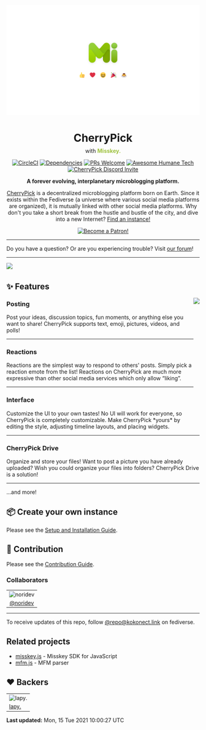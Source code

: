 [![CherryPick](/assets/about/banner.svg)](https://join.misskey.page/)

<div align="center">
<h1>CherryPick</h1>
<p style="margin-top: -10px;">with <span style="font-weight: bold; color: #9ec23f;">Misskey.</span></p>
</div>

<div align="center">

[![CircleCI](https://img.shields.io/circleci/project/github/kokonect-link/cherrypick.svg?style=for-the-badge&logo=circleci)](https://circleci.com/gh/kokonect-link/cherrypick)
[![Dependencies](https://img.shields.io/david/kokonect-link/cherrypick.svg?style=for-the-badge&logo=npm)](https://david-dm.org/kokonect-link/cherrypick)
[![PRs Welcome](https://img.shields.io/badge/PRs-welcome-brightgreen.svg?style=for-the-badge&logo=github)](http://makeapullrequest.com)
[![Awesome Humane Tech](https://raw.githubusercontent.com/humanetech-community/awesome-humane-tech/main/humane-tech-badge.svg?sanitize=true)](https://github.com/humanetech-community/awesome-humane-tech)
[![CherryPick Discord Invite](https://img.shields.io/discord/862737022192189440?color=%237289DA&logo=discord&logoColor=white)](https://discord.gg/V8qghB28Aj)

**A forever evolving, interplanetary microblogging platform.**

<a href="https://join.misskey.page/">CherryPick</a> is a decentralized microblogging platform born on Earth.
Since it exists within the Fediverse (a universe where various social media platforms are organized),
it is mutually linked with other social media platforms.
Why don't you take a short break from the hustle and bustle of the city, and dive into a new Internet? <a href="https://join.misskey.page/">Find an instance!</a>

<a href="https://www.patreon.com/noridev"><img src="https://c5.patreon.com/external/logo/become_a_patron_button@2x.png" alt="Become a Patron!" width="160" /></a>

</div>

---

Do you have a question? Or are you experiencing trouble?
Visit [our forum](https://forum.misskey.io/)!

---

![](https://ja.mstdn.wiki/images/e/ed/Deck.jpg)

:sparkles: Features
----------------------------------------------------------------
<a href="https://xn--931a.moe/"><img src="https://github.com/kokonect-link/cherrypick/blob/develop/assets/ai-orig.png?raw=true" align="right" height="320px"/></a>

<h3>Posting</h3>
<p>
Post your ideas, discussion topics, fun moments, or anything else you want to share! CherryPick supports text, emoji, pictures, videos, and polls!
</p>

---

<h3>Reactions</h3>
<p>
Reactions are the simplest way to respond to others' posts. Simply pick a reaction emote from the list! Reactions on CherryPick are much more expressive than other social media services which only allow “liking”.
</p>

---

<h3>Interface</h3>
<p>
Customize the UI to your own tastes! No UI will work for everyone, so CherryPick is completely customizable. Make CherryPick *yours* by editing the style, adjusting timeline layouts, and placing widgets.
</p>

---

<h3>CherryPick Drive</h3>
<p>
Organize and store your files! Want to post a picture you have already uploaded? Wish you could organize your files into folders? CherryPick Drive is a solution!
</p>

---

...and more!

:package: Create your own instance
----------------------------------------------------------------
Please see the [Setup and Installation Guide](./docs/setup.en.md).

:wrench: Contribution
----------------------------------------------------------------
Please see the [Contribution Guide](./CONTRIBUTING.md).

### Collaborators
<table>
	<tr>
		<td><img src="https://avatars.githubusercontent.com/u/11006910?v=4" alt="noridev" width="100"></td>
	</tr>
	<tr>
		<td align="center"><a href="https://github.com/noridev">@noridev</a></td>
	</tr>
</table>

---

To receive updates of this repo, follow [@repo@kokonect.link](https://kokonect.link/@repo) on fediverse.

Related projects
----------------------------------------------------------------
- [misskey.js](https://github.com/misskey-dev/misskey.js) - Misskey SDK for JavaScript
- [mfm.js](https://github.com/misskey-dev/mfm.js) - MFM parser

:heart: Backers
----------------------------------------------------------------
<!-- PATREON_START -->
<table><tr>
<td><img src="https://c10.patreonusercontent.com/3/eyJ3IjoyMDB9/patreon-media/p/user/26341498/f7e9e83da5af4d91b07cc84d72425c11/2.png?token-time=2145916800&token-hash=SFLXj1MMqd-SuX_fkuSvxrgOF8igNmH1qGpYDqbzI-o%3D" alt="lapy. " width="100"></td>
</tr><tr>
<td><a href="https://www.patreon.com/user?u=26341498">lapy. </a></td>
</tr></table>

**Last updated:** Mon, 15 Tue 2021 10:00:27 UTC
<!-- PATREON_END -->

[backer-url]: #backers
[backer-badge]: https://opencollective.com/misskey/backers/badge.svg
[backers-image]: https://opencollective.com/misskey/backers.svg
[sponsor-url]: #sponsors
[sponsor-badge]: https://opencollective.com/misskey/sponsors/badge.svg
[sponsors-image]: https://opencollective.com/misskey/sponsors.svg
[support-url]: https://opencollective.com/misskey#support

[noridev-link]:	https://kokonect.link
[noridev-icon]:	https://avatars.githubusercontent.com/u/11006910?v=4
